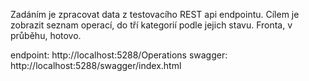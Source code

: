 Zadáním je zpracovat data z testovacího REST api endpointu. Cílem je zobrazit seznam operací, do tří kategorií podle jejich stavu. Fronta, v průběhu, hotovo.

endpoint: http://localhost:5288/Operations
swagger: http://localhost:5288/swagger/index.html